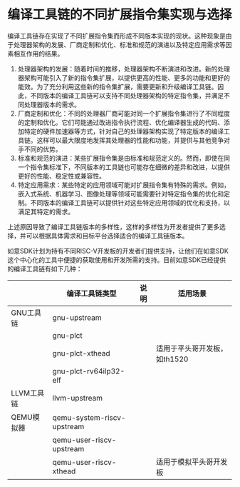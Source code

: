 # 编译工具链的不同扩展指令集实现与选择

编译工具链存在实现了不同扩展指令集而形成不同版本实现的现状。这种现象是由于处理器架构的发展、厂商定制和优化、标准和规范的演进以及特定应用需求等因素相互作用的结果。

1. 处理器架构的发展：随着时间的推移，处理器架构不断演进和改进。新的处理器架构可能引入了新的指令集扩展，以提供更高的性能、更多的功能和更好的能效。为了充分利用这些新的指令集扩展，需要更新和升级编译工具链。因此，不同版本的编译工具链可以支持不同处理器架构的特定指令集，并满足不同处理器版本的需求。
2. 厂商定制和优化：不同的处理器厂商可能对同一个扩展指令集进行了不同程度的定制和优化。它们可能通过改进指令执行流程、优化编译器生成的代码、添加特定的硬件加速器等方式，针对自己的处理器架构实现了特定版本的编译工具链。这样可以最大限度地发挥其处理器的性能和功能，并提供与其他竞争对手不同的优势。
3. 标准和规范的演进：某些扩展指令集是由标准和规范定义的。然而，即使在同一个指令集标准下，不同版本的工具链也可能存在细微的差异和改进，以提供更好的性能、稳定性或兼容性。
4. 特定应用需求：某些特定的应用领域可能对扩展指令集有特殊的需求。例如，嵌入式系统、机器学习、图像处理等领域可能需要针对特定指令集的优化和定制。不同版本的编译工具链可以提供针对这些特定应用领域的优化和支持，以满足其特定的需求。

上述原因导致了编译工具链版本的多样性，这样的多样性为开发者提供了更多选择，并可以根据具体需求和目标平台选择适合的编译工具链版本。

如意SDK计划为持有不同RISC-V开发板的开发者们提供支持，让他们在如意SDK这个中心化的工具中便捷的获取使用和开发所需的支持。目前如意SDK已经提供的编译工具链有如下几种：

|            | 编译工具链类型             | 说明 | 适用场景                     |
| ---------- | -------------------------- | ---- | ---------------------------- |
| GNU工具链  | gnu-upstream               |      |                              |
|            | gnu-plct                   |      |                              |
|            | gnu-plct-xthead            |      | 适用于平头哥开发板，如th1520 |
|            | gnu-plct-rv64ilp32-elf     |      |                              |
| LLVM工具链 | llvm-upstream              |      |                              |
| QEMU模拟器 | qemu-system-riscv-upstream |      |                              |
|            | qemu-user-riscv-upstream   |      |                              |
|            | qemu-user-riscv-xthead     |      | 适用于模拟平头哥开发板       |
